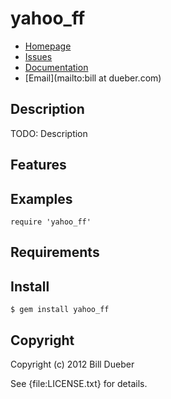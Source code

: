 # yahoo_ff

* [Homepage](https://github.com/billdueber/yahoo_ff#readme)
* [Issues](https://github.com/billdueber/yahoo_ff/issues)
* [Documentation](http://rubydoc.info/gems/yahoo_ff/frames)
* [Email](mailto:bill at dueber.com)

## Description

TODO: Description

## Features

## Examples

    require 'yahoo_ff'

## Requirements

## Install

    $ gem install yahoo_ff

## Copyright

Copyright (c) 2012 Bill Dueber

See {file:LICENSE.txt} for details.
